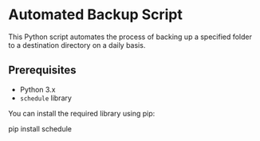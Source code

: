 # Automated Backup Script

This Python script automates the process of backing up a specified folder to a destination directory on a daily basis.

## Prerequisites

- Python 3.x
- `schedule` library

You can install the required library using pip:

pip install schedule
